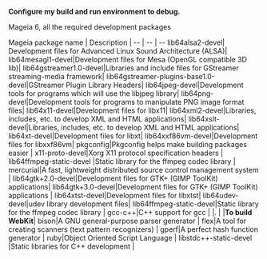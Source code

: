 **Configure my build and run environment to debug.**

Mageia 6, all the required development packages

Mageia package name | Description |
-- | -- | --
lib64alsa2-devel| Development files for Advanced Linux Sound Architecture (ALSA)|
lib64mesagl1-devel|Development files for Mesa (OpenGL compatible 3D lib)|
lib64gstreamer1.0-devel|Libraries and include files for GStreamer streaming-media framework|
lib64gstreamer-plugins-base1.0-devel|GStreamer Plugin Library Headers​|
lib64jpeg-devel|Development tools for programs which will use the libjpeg library|
lib64png-devel|Development tools for programs to manipulate PNG image format files|
lib64x11-devel|Development files for libx11|
lib64xml2-devel|Libraries, includes, etc. to develop XML and HTML applications|
lib64xslt-devel|Libraries, includes, etc. to develop XML and HTML applications|
lib64xt-devel|Development files for libxt|
lib64xxf86vm-devel|Development files for libxxf86vm|
pkgconfig|Pkgconfig helps make building packages easier |
x11-proto-devel|Xorg X11 protocol specification headers |
lib64ffmpeg-static-devel |Static library for the ffmpeg codec library |
mercurial|A fast, lightweight distributed source control management system |
lib64gtk+2.0-devel|Development files for GTK+ (GIMP ToolKit) applications|
lib64gtk+3.0-devel|Development files for GTK+ (GIMP ToolKit) applications |
lib64xtst-devel|Development files for libxtst|
lib64udev-devel|udev library development files|
lib64ffmpeg-static-devel|Static library for the ffmpeg codec library |
gcc-c++|C++ support for gcc |
  |. |
  |**To build WebKit**|
bison|A GNU general-purpose parser generator |
flex|A tool for creating scanners (text pattern recognizers) |
gperf|A perfect hash function generator |
ruby|Object Oriented Script Language |
libstdc++-static-devel |Static libraries for C++ development |